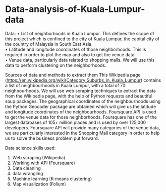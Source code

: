 # Data-analysis-of-Kuala-Lumpur-data
Data:
 • List of neighborhoods in Kuala Lumpur. This defines the scope of this project which is confined to the city of Kuala Lumpur, the capital city of the country of Malaysia in South East Asia. <br>
 • Latitude and longitude coordinates of those neighborhoods. This is required in order to plot the map and also to get the venue data.<br>
 • Venue data, particularly data related to shopping malls. We will use this data to perform clustering on the neighborhoods.<br>

Sources of data and methods to extract them 
This Wikipedia page (https://en.wikipedia.org/wiki/Category:Suburbs_in_Kuala_Lumpur) contains a list of neighbourhoods in Kuala Lumpur, with a total of 70 neighbourhoods. We will use web scraping techniques to extract the data from the Wikipedia page, with the help of Python requests and beautiful soup packages. 
The geographical coordinates of the neighbourhoods using the Python Geocoder package are obtained which will give us the latitude and longitude coordinates of the neighbourhoods.
Foursquare API is used to get the venue data for those neighborhoods. Foursquare has one of the largest databases of 105+ million places and is used by over 125,000 developers. Foursquare API will provide many categories of the venue data, we are particularly interested in the Shopping Mall category in order to help us to solve the business problem put forward. 

Data science skills used:
1) Web scraping (Wikipedia)
2) Working with API (Foursquare) 
3) Data cleaning
4) data wrangling
5) Machine learning (K-means clustering)
6) Map visualization (Folium)

